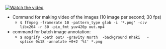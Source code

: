 [![Watch the video](https://img.youtube.com/vi/dkWlypeWqt8/hqdefault.jpg)](https://www.youtube.com/watch?v=dkWlypeWqt8&ab_channel=KnowledgeCrawler)
- Command for making video of the images (10 image per second; 30 fps)
    - ```$ ffmpeg -framerate 10 -pattern_type glob -i '*.png' -c:v libx264 -r 30 -pix_fmt yuv420p out.mp4```
- command for batch image annotation:
    - ```$ mogrify -path out/ -gravity North  -background Khaki   -splice 0x18 -annotate +0+2 '%t' *.png ```
